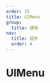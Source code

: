 ```yaml
---
order: 15
title: UIMenu
group:
  title: 通用
nav:
  title: 组件
  order: 4
---
```


# UIMenu

<code src="./example/demo1.tsx"></code>

